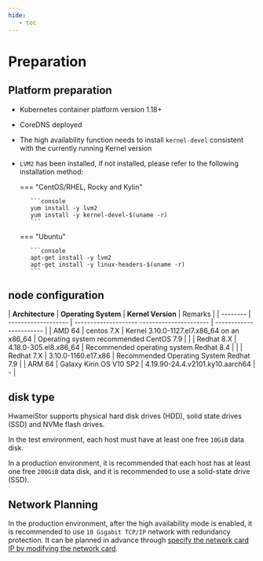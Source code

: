 ```yaml
---
hide:
   - toc
---
```


# Preparation

## Platform preparation

- Kubernetes container platform version 1.18+

- CoreDNS deployed

- The high availability function needs to install `kernel-devel` consistent with the currently running Kernel version

- `LVM2` has been installed, if not installed, please refer to the following installation method:

     === "CentOS/RHEL, Rocky and Kylin"
  
         ```console
         yum install -y lvm2
         yum install -y kernel-devel-$(uname -r)
         ```
  
     === "Ubuntu"
  
         ```console
         apt-get install -y lvm2
         apt-get install -y linux-headers-$(uname -r)
         ```

## node configuration

| **Architecture** | **Operating System** | **Kernel Version** | Remarks |
| -------- | ------------------- | -------------------- ---------------------- | ----------------------- |
| AMD 64 | centos 7.X | Kernel 3.10.0-1127.el7.x86_64 on an x86_64 | Operating system recommended CentOS 7.9 |
| | Redhat 8.X | 4.18.0-305.el8.x86_64 | Recommended operating system Redhat 8.4 |
| | Redhat 7.X | 3.10.0-1160.e17.x86 | Recommended Operating System Redhat 7.9 |
| ARM 64 | Galaxy Kirin OS V10 SP2 | 4.19.90-24.4.v2101.ky10.aarch64 | - |

## disk type

HwameiStor supports physical hard disk drives (HDD), solid state drives (SSD) and NVMe flash drives.

In the test environment, each host must have at least one free `10GiB` data disk.

In a production environment, it is recommended that each host has at least one free `200GiB` data disk, and it is recommended to use a solid-state drive (SSD).

## Network Planning

In the production environment, after the high availability mode is enabled, it is recommended to use `10 Gigabit TCP/IP` network with redundancy protection.
It can be planned in advance through [specify the network card IP by modifying the network card](storage-eth.md).
